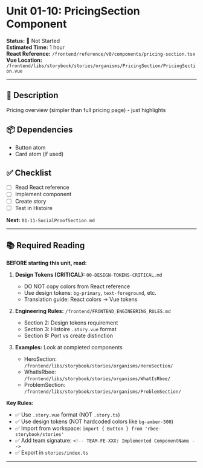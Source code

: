 # Unit 01-10: PricingSection Component

**Status:** 🔴 Not Started  
**Estimated Time:** 1 hour  
**React Reference:** `/frontend/reference/v0/components/pricing-section.tsx`  
**Vue Location:** `/frontend/libs/storybook/stories/organisms/PricingSection/PricingSection.vue`

---

## 🎯 Description
Pricing overview (simpler than full pricing page) - just highlights

## 📦 Dependencies
- Button atom
- Card atom (if used)

## ✅ Checklist
- [ ] Read React reference
- [ ] Implement component
- [ ] Create story
- [ ] Test in Histoire

**Next:** `01-11-SocialProofSection.md`

---

## 📚 Required Reading

**BEFORE starting this unit, read:**

1. **Design Tokens (CRITICAL):** `00-DESIGN-TOKENS-CRITICAL.md`
   - DO NOT copy colors from React reference
   - Use design tokens: `bg-primary`, `text-foreground`, etc.
   - Translation guide: React colors → Vue tokens

2. **Engineering Rules:** `/frontend/FRONTEND_ENGINEERING_RULES.md`
   - Section 2: Design tokens requirement
   - Section 3: Histoire `.story.vue` format
   - Section 8: Port vs create distinction

3. **Examples:** Look at completed components
   - HeroSection: `/frontend/libs/storybook/stories/organisms/HeroSection/`
   - WhatIsRbee: `/frontend/libs/storybook/stories/organisms/WhatIsRbee/`
   - ProblemSection: `/frontend/libs/storybook/stories/organisms/ProblemSection/`

**Key Rules:**
- ✅ Use `.story.vue` format (NOT `.story.ts`)
- ✅ Use design tokens (NOT hardcoded colors like `bg-amber-500`)
- ✅ Import from workspace: `import { Button } from 'rbee-storybook/stories'`
- ✅ Add team signature: `<!-- TEAM-FE-XXX: Implemented ComponentName -->`
- ✅ Export in `stories/index.ts`

---

